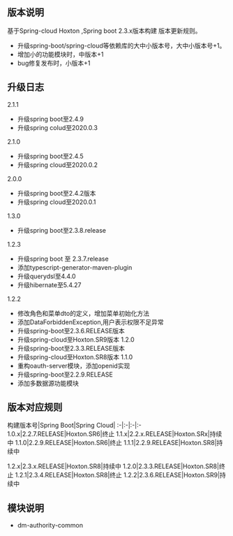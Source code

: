 ## 版本说明

基于Spring-cloud Hoxton ,Spring boot 2.3.x版本构建 版本更新规则。

* 升级spring-boot/spring-cloud等依赖库的大中小版本号，大中小版本号+1。
* 增加小的功能模块时，中版本+1
* bug修复发布时，小版本+1

## 升级日志

2.1.1

* 升级spring boot至2.4.9
* 升级spring colud至2020.0.3

2.1.0

* 升级spring boot至2.4.5
* 升级spring cloud至2020.0.2

2.0.0

* 升级spring boot至2.4.2版本
* 升级spring cloud至2020.0.1

1.3.0

* 升级spring boot至2.3.8.release

1.2.3

* 升级spring boot 至 2.3.7.release
* 添加typescript-generator-maven-plugin
* 升级querydsl至4.4.0
* 升级hibernate至5.4.27

1.2.2

* 修改角色和菜单dto的定义，增加菜单初始化方法
* 添加DataForbiddenException,用户表示权限不足异常
* 升级spring-boot至2.3.6.RELEASE版本
* 升级spring-cloud至Hoxton.SR9版本 1.2.0
* 升级spring-boot至2.3.3.RELEASE版本
* 升级spring-cloud至Hoxton.SR8版本 1.1.0
* 重构oauth-server模块，添加openid实现
* 升级spring-boot至2.2.9.RELEASE
* 添加多数据源功能模块

## 版本对应规则

构建版本号|Spring Boot|Spring Cloud|
:-|:-|:-|:- 1.0.x|2.2.7.RELEASE|Hoxton.SR6|终止 1.1.x|2.2.x.RELEASE|Hoxton.SRx|持续中 1.1.0|2.2.9.RELEASE|Hoxton.SR6|终止
1.1.1|2.2.9.RELEASE|Hoxton.SR8|持续中

1.2.x|2.3.x.RELEASE|Hoxton.SR8|持续中 1.2.0|2.3.3.RELEASE|Hoxton.SR8|终止 1.2.1|2.3.4.RELEASE|Hoxton.SR8|终止
1.2.2|2.3.6.RELEASE|Hoxton.SR9|持续中

## 模块说明

* dm-authority-common
